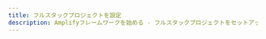 ```yaml
---
title: フルスタックプロジェクトを設定
description: Amplifyフレームワークを始める - フルスタックプロジェクトをセットアップする
---
```


<inline-fragment integration="next" src="~/start/getting-started/fragments/next/setup.md"></inline-fragment> <inline-fragment integration="react" src="~/start/getting-started/fragments/react/setup.md"></inline-fragment> <inline-fragment integration="react-native" src="~/start/getting-started/fragments/reactnative/setup.md"></inline-fragment> <inline-fragment integration="angular" src="~/start/getting-started/fragments/angular/setup.md"></inline-fragment> <inline-fragment integration="ionic" src="~/start/getting-started/fragments/ionic/setup.md"></inline-fragment> <inline-fragment integration="js" src="~/start/getting-started/fragments/vanillajs/setup.md"></inline-fragment> <inline-fragment integration="vue" src="~/start/getting-started/fragments/vue/setup.md"></inline-fragment> <inline-fragment integration="ios" src="~/start/getting-started/fragments/ios/setup.md"></inline-fragment> <inline-fragment integration="android" src="~/start/getting-started/fragments/android/setup.md"></inline-fragment> <inline-fragment integration="flutter" src="~/start/getting-started/fragments/flutter/setup.md"></inline-fragment>
